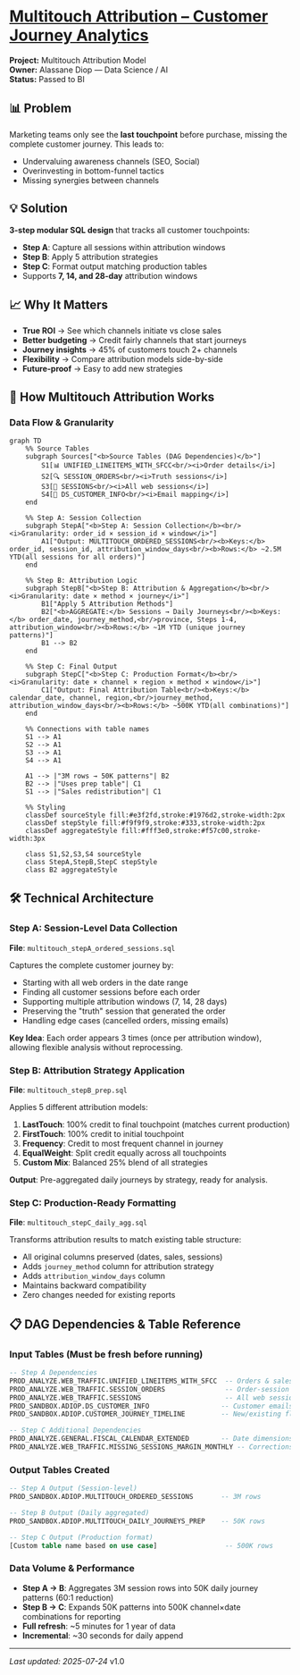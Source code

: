 # [Multitouch Attribution – Customer Journey Analytics](../)

<div class="project-header">
  <div class="project-meta">
    <div><strong>Project:</strong> Multitouch Attribution Model</div>
    <div><strong>Owner:</strong> Alassane Diop — Data Science / AI</div>
    <div><strong>Status:</strong> Passed to BI </div>
  </div>
</div>

<div class="two-column-layout">

<div class="column-left">

## 📊 Problem
Marketing teams only see the **last touchpoint** before purchase, missing the complete customer journey. This leads to:
- Undervaluing awareness channels (SEO, Social)
- Overinvesting in bottom-funnel tactics
- Missing synergies between channels

## 💡 Solution  
**3-step modular SQL design** that tracks all customer touchpoints:
- **Step A**: Capture all sessions within attribution windows
- **Step B**: Apply 5 attribution strategies 
- **Step C**: Format output matching production tables
- Supports **7, 14, and 28-day** attribution windows

## 📈 Why It Matters
- **True ROI** → See which channels initiate vs close sales
- **Better budgeting** → Credit fairly channels that start journeys
- **Journey insights** → 45% of customers touch 2+ channels
- **Flexibility** → Compare attribution models side-by-side
- **Future-proof** → Easy to add new strategies

</div>

<div class="column-right">

## 🔧 How Multitouch Attribution Works

### Data Flow & Granularity

```mermaid
graph TD
    %% Source Tables
    subgraph Sources["<b>Source Tables (DAG Dependencies)</b>"]
        S1[📊 UNIFIED_LINEITEMS_WITH_SFCC<br/><i>Order details</i>]
        S2[🔍 SESSION_ORDERS<br/><i>Truth sessions</i>]
        S3[👥 SESSIONS<br/><i>All web sessions</i>]
        S4[📧 DS_CUSTOMER_INFO<br/><i>Email mapping</i>]
    end
    
    %% Step A: Session Collection
    subgraph StepA["<b>Step A: Session Collection</b><br/><i>Granularity: order_id × session_id × window</i>"]
        A1["Output: MULTITOUCH_ORDERED_SESSIONS<br/><b>Keys:</b> order_id, session_id, attribution_window_days<br/><b>Rows:</b> ~2.5M YTD(all sessions for all orders)"]
    end
    
    %% Step B: Attribution Logic
    subgraph StepB["<b>Step B: Attribution & Aggregation</b><br/><i>Granularity: date × method × journey</i>"]
        B1["Apply 5 Attribution Methods"]
        B2["<b>AGGREGATE:</b> Sessions → Daily Journeys<br/><b>Keys:</b> order_date, journey_method,<br/>province, Steps 1-4, attribution_window<br/><b>Rows:</b> ~1M YTD (unique journey patterns)"]
        B1 --> B2
    end
    
    %% Step C: Final Output
    subgraph StepC["<b>Step C: Production Format</b><br/><i>Granularity: date × channel × region × method × window</i>"]
        C1["Output: Final Attribution Table<br/><b>Keys:</b> calendar_date, channel, region,<br/>journey_method, attribution_window_days<br/><b>Rows:</b> ~500K YTD(all combinations)"]
    end
    
    %% Connections with table names
    S1 --> A1
    S2 --> A1
    S3 --> A1
    S4 --> A1
    
    A1 --> |"3M rows → 50K patterns"| B2
    B2 --> |"Uses prep table"| C1
    S1 --> |"Sales redistribution"| C1
    
    %% Styling
    classDef sourceStyle fill:#e3f2fd,stroke:#1976d2,stroke-width:2px
    classDef stepStyle fill:#f9f9f9,stroke:#333,stroke-width:2px
    classDef aggregateStyle fill:#fff3e0,stroke:#f57c00,stroke-width:3px
    
    class S1,S2,S3,S4 sourceStyle
    class StepA,StepB,StepC stepStyle
    class B2 aggregateStyle
```

</div>

</div>

## 🛠️ Technical Architecture

### Step A: Session-Level Data Collection
**File**: `multitouch_stepA_ordered_sessions.sql`

Captures the complete customer journey by:
- Starting with all web orders in the date range
- Finding all customer sessions before each order
- Supporting multiple attribution windows (7, 14, 28 days)
- Preserving the "truth" session that generated the order
- Handling edge cases (cancelled orders, missing emails)

**Key Idea**: Each order appears 3 times (once per attribution window), allowing flexible analysis without reprocessing.

### Step B: Attribution Strategy Application  
**File**: `multitouch_stepB_prep.sql`

Applies 5 different attribution models:

1. **LastTouch**: 100% credit to final touchpoint (matches current production)
2. **FirstTouch**: 100% credit to initial touchpoint  
3. **Frequency**: Credit to most frequent channel in journey
4. **EqualWeight**: Split credit equally across all touchpoints
5. **Custom Mix**: Balanced 25% blend of all strategies

**Output**: Pre-aggregated daily journeys by strategy, ready for analysis.

### Step C: Production-Ready Formatting
**File**: `multitouch_stepC_daily_agg.sql`

Transforms attribution results to match existing table structure:
- All original columns preserved (dates, sales, sessions)
- Adds `journey_method` column for attribution strategy
- Adds `attribution_window_days` column
- Maintains backward compatibility
- Zero changes needed for existing reports

## 📋 DAG Dependencies & Table Reference

### Input Tables (Must be fresh before running)
```sql
-- Step A Dependencies
PROD_ANALYZE.WEB_TRAFFIC.UNIFIED_LINEITEMS_WITH_SFCC  -- Orders & sales
PROD_ANALYZE.WEB_TRAFFIC.SESSION_ORDERS               -- Order-session mapping
PROD_ANALYZE.WEB_TRAFFIC.SESSIONS                     -- All web sessions
PROD_SANDBOX.ADIOP.DS_CUSTOMER_INFO                  -- Customer emails
PROD_SANDBOX.ADIOP.CUSTOMER_JOURNEY_TIMELINE         -- New/existing flags

-- Step C Additional Dependencies  
PROD_ANALYZE.GENERAL.FISCAL_CALENDAR_EXTENDED        -- Date dimensions
PROD_ANALYZE.WEB_TRAFFIC.MISSING_SESSIONS_MARGIN_MONTHLY -- Corrections
```

### Output Tables Created
```sql
-- Step A Output (Session-level)
PROD_SANDBOX.ADIOP.MULTITOUCH_ORDERED_SESSIONS       -- 3M rows

-- Step B Output (Daily aggregated)
PROD_SANDBOX.ADIOP.MULTITOUCH_DAILY_JOURNEYS_PREP    -- 50K rows

-- Step C Output (Production format)
[Custom table name based on use case]                 -- 500K rows
```

### Data Volume & Performance
- **Step A → B**: Aggregates 3M session rows into 50K daily journey patterns (60:1 reduction)
- **Step B → C**: Expands 50K patterns into 500K channel×date combinations for reporting
- **Full refresh**: ~5 minutes for 1 year of data
- **Incremental**: ~30 seconds for daily append


---

*Last updated: 2025-07-24* v1.0